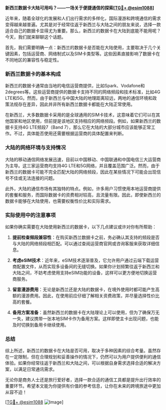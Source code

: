 **新西兰数据卡大陆可用吗？——一场关于便捷通信的探索[[TG💪+ @esim1088](https://t.me/s/esim1088)]**

近年来，随着全球化的发展和人们出行需求的多样化，国际漫游和跨境通信的需求变得越来越普遍。尤其是对于经常往返于新西兰与大陆之间的朋友来说，选择一款适合自己的数据卡显得尤为重要。那么，新西兰的数据卡在大陆到底能不能用呢？今天，我们就来聊聊这个话题。

首先，我们需要明确一点：新西兰的数据卡是否能在大陆使用，主要取决于几个关键因素，包括运营商、网络制式以及SIM卡类型等。这些因素直接影响了数据卡在不同地区的兼容性与稳定性。

### 新西兰数据卡的基本构成

新西兰的数据卡通常由当地的电信运营商提供，比如Spark、Vodafone和2degrees等。这些运营商提供的数据卡支持不同的网络频段和技术标准，比如4G LTE和5G。然而，由于新西兰与中国大陆的地理距离较远，两地的通信环境和政策法规存在差异，因此并非所有新西兰数据卡都能在大陆正常使用。

在新西兰，大多数数据卡采用的是全球通用的SIM卡技术，这意味着它们可以在其他国家和地区使用，但前提是该地区支持相应的网络频段。例如，如果新西兰的数据卡支持4G LTE频段7（Band 7），那么它在大陆的大部分城市应该能够正常工作。不过，具体能否使用还需要根据运营商的具体配置来判断。

### 大陆的网络环境与支持情况

大陆的移动通信网络发展迅速，目前以中国移动、中国联通和中国电信三大运营商为主导。这三家运营商均支持4G LTE和5G网络，并且覆盖范围广泛。然而，由于新西兰的数据卡可能不完全匹配大陆的网络频段，因此在某些情况下可能会出现信号不佳或无法连接的问题。

此外，大陆的通信市场有其独特的特点。例如，许多用户习惯使用本地运营商提供的套餐和服务，而国际数据卡的资费相对较高，且流量有限。因此，即使新西兰的数据卡能够在大陆使用，也需要权衡性价比和实际需求。

### 实际使用中的注意事项

如果你确实需要在大陆使用新西兰的数据卡，以下几点建议或许对你有所帮助：

1. **提前检查频段兼容性**：在购买新西兰数据卡之前，务必确认其支持的频段是否与大陆的网络频段相匹配。可以通过查阅运营商官网或咨询客服来获取详细信息。
   
2. **考虑eSIM技术**：近年来，eSIM技术逐渐普及，它允许用户通过云端下载运营商配置文件，从而实现多设备间的无缝切换。如果你计划频繁往返于新西兰和大陆之间，不妨考虑使用支持eSIM功能的设备，这样可以更方便地切换运营商服务。

3. **留意漫游费用**：无论是新西兰还是大陆的数据卡，在境外使用时都可能产生高额的漫游费用。因此，在使用前应仔细了解相关资费政策，并尽量选择性价比高的套餐。

4. **备用方案准备**：虽然新西兰的数据卡在大陆理论上可以使用，但为了确保万无一失，建议携带一张本地SIM卡作为备用方案。这样即使主卡出现问题，也能及时切换到备用卡继续使用。

### 总结

综上所述，新西兰的数据卡在大陆是否可用，取决于多种因素的综合考量。虽然存在一定限制，但在合理规划和妥善操作的情况下，仍然可以为用户提供便利的通信体验。如果你经常往返于新西兰和大陆之间，可以根据自身需求选择合适的解决方案，以满足日常通讯需求。

无论你是商务人士还是旅行爱好者，选择一款合适的通信工具都是提升出行效率的重要环节。希望本文能为你提供有价值的参考信息，让你在未来的跨境旅途中更加从容不迫！

[[TG💪+ @esim1088](https://t.me/s/esim1088) ![Image](https://i.postimg.cc/4NQfJmqS/Snipaste-2025-05-13-00-14-12.png)]